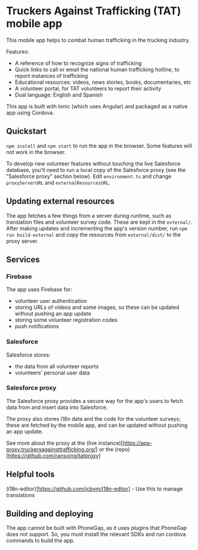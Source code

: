 # Truckers Against Trafficking (TAT) mobile app

This mobile app helps to combat human trafficking in the trucking industry.

Features:
* A reference of how to recognize signs of trafficking
* Quick links to call or email the national human trafficking hotline, to report instances of trafficking
* Educational resources: videos, news stories, books, documentaries, etc
* A volunteer portal, for TAT volunteers to report their activity
* Dual language: English and Spanish

This app is built with Ionic (which uses Angular) and packaged as a native app using Cordova.

## Quickstart

`npm install` and `npm start` to run the app in the browser. Some features will not work in the browser.

To develop new volunteer features without touching the live Salesforce database, you'll need to run a local copy of the Salesforce proxy (see the "Salesforce proxy" section below). Edit `environment.ts` and change `proxyServerURL` and `externalResourcesURL`.

## Updating external resources

The app fetches a few things from a server during runtime, such as translation files and volunteer survey code. These are kept in the `external/`. After making updates and incrementing the app's version number, run `npm run build-external` and copy the resources from `external/dist/` to the proxy server.

## Services

### Firebase

The app uses Firebase for:

* volunteer user authentication
* storing URLs of videos and some images, so these can be updated without pushing an app update
* storing some volunteer registration codes
* push notifications

### Salesforce

Salesforce stores:

* the data from all volunteer reports
* volunteers' personal user data

### Salesforce proxy

The Salesforce proxy provides a secure way for the app's users to fetch data from and insert data into Salesforce.

The proxy also stores i18n data and the code for the volunteer surveys; these are fetched by the mobile app, and can be updated without pushing an app update.

See more about the proxy at the (live instance)[https://app-proxy.truckersagainsttrafficking.org/] or the (repo)[https://github.com/ransoing/tatproxy]

## Helpful tools

(i18n-editor)[https://github.com/jcbvm/i18n-editor] - Use this to manage translations

## Building and deploying

The app cannot be built with PhoneGap, as it uses plugins that PhoneGap does not support. So, you must install the relevant SDKs and run cordova commands to build the app.
